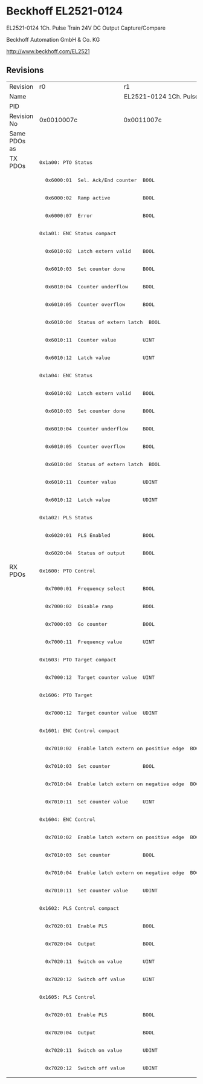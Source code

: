# Beckhoff EL2521-0124

EL2521-0124 1Ch. Pulse Train 24V DC Output Capture/Compare

Beckhoff Automation GmbH & Co. KG

http://www.beckhoff.com/EL2521

## Revisions
<table>
<tr >
<td>Revision</td>
<td><div class="foo">r0</div></td>
<td><div class="foo">r1</div></td>
<td><div class="foo">r2</div></td>
<td><div class="foo">r3</div></td>
<td><div class="foo">r4</div></td>
</tr>
<tr >
<td>Name</td>
<td colspan=5 align="center"><div class="foo">EL2521-0124 1Ch. Pulse Train 24V DC Output Capture/Compare</div></td>
</tr>
<tr >
<td>PID</td>
<td colspan=5 align="center"><div class="foo">0x09d93052</div></td>
</tr>
<tr >
<td>Revision No</td>
<td>0x0010007c</td>
<td>0x0011007c</td>
<td>0x0012007c</td>
<td>0x0013007c</td>
<td>0x0014007c</td>
</tr>
<tr >
<td>Same PDOs as</td>
<td colspan=5 align="center"></td>
</tr>
<tr class="txpdo pdosection">
<td rowspan=23 valign=top>TX PDOs</td>
<td colspan=5 align="left"><pre>0x1a00: PTO Status</pre></td>
<td></td>
</tr>
<tr class="txpdo">
<td colspan=2 align="left"><pre>  0x6000:01  Sel. Ack/End counter  BOOL</pre></td>
<td colspan=3 align="left"><pre>  0x6000:01  Status__Sel. Ack/End counter  BOOL</pre></td>
</tr>
<tr class="txpdo">
<td colspan=2 align="left"><pre>  0x6000:02  Ramp active           BOOL</pre></td>
<td colspan=3 align="left"><pre>  0x6000:02  Status__Ramp active   BOOL</pre></td>
</tr>
<tr class="txpdo">
<td colspan=2 align="left"><pre>  0x6000:07  Error                 BOOL</pre></td>
<td colspan=3 align="left"><pre>  0x6000:07  Status__Error         BOOL</pre></td>
</tr>
<tr class="txpdo pdosection">
<td colspan=5 align="left"><pre>0x1a01: ENC Status compact</pre></td>
</tr>
<tr class="txpdo">
<td colspan=2 align="left"><pre>  0x6010:02  Latch extern valid    BOOL</pre></td>
<td colspan=3 align="left"><pre>  0x6010:02  Status__Latch extern valid  BOOL</pre></td>
</tr>
<tr class="txpdo">
<td colspan=2 align="left"><pre>  0x6010:03  Set counter done      BOOL</pre></td>
<td colspan=3 align="left"><pre>  0x6010:03  Status__Set counter done  BOOL</pre></td>
</tr>
<tr class="txpdo">
<td colspan=2 align="left"><pre>  0x6010:04  Counter underflow     BOOL</pre></td>
<td colspan=3 align="left"><pre>  0x6010:04  Status__Counter underflow  BOOL</pre></td>
</tr>
<tr class="txpdo">
<td colspan=2 align="left"><pre>  0x6010:05  Counter overflow      BOOL</pre></td>
<td colspan=3 align="left"><pre>  0x6010:05  Status__Counter overflow  BOOL</pre></td>
</tr>
<tr class="txpdo">
<td colspan=2 align="left"><pre>  0x6010:0d  Status of extern latch  BOOL</pre></td>
<td colspan=3 align="left"><pre>  0x6010:0d  Status__Status of extern latch  BOOL</pre></td>
</tr>
<tr class="txpdo">
<td colspan=5 align="left"><pre>  0x6010:11  Counter value         UINT</pre></td>
</tr>
<tr class="txpdo">
<td colspan=5 align="left"><pre>  0x6010:12  Latch value           UINT</pre></td>
</tr>
<tr class="txpdo pdosection">
<td colspan=5 align="left"><pre>0x1a04: ENC Status</pre></td>
</tr>
<tr class="txpdo">
<td colspan=2 align="left"><pre>  0x6010:02  Latch extern valid    BOOL</pre></td>
<td colspan=3 align="left"><pre>  0x6010:02  Status__Latch extern valid  BOOL</pre></td>
</tr>
<tr class="txpdo">
<td colspan=2 align="left"><pre>  0x6010:03  Set counter done      BOOL</pre></td>
<td colspan=3 align="left"><pre>  0x6010:03  Status__Set counter done  BOOL</pre></td>
</tr>
<tr class="txpdo">
<td colspan=2 align="left"><pre>  0x6010:04  Counter underflow     BOOL</pre></td>
<td colspan=3 align="left"><pre>  0x6010:04  Status__Counter underflow  BOOL</pre></td>
</tr>
<tr class="txpdo">
<td colspan=2 align="left"><pre>  0x6010:05  Counter overflow      BOOL</pre></td>
<td colspan=3 align="left"><pre>  0x6010:05  Status__Counter overflow  BOOL</pre></td>
</tr>
<tr class="txpdo">
<td colspan=2 align="left"><pre>  0x6010:0d  Status of extern latch  BOOL</pre></td>
<td colspan=3 align="left"><pre>  0x6010:0d  Status__Status of extern latch  BOOL</pre></td>
</tr>
<tr class="txpdo">
<td colspan=5 align="left"><pre>  0x6010:11  Counter value         UDINT</pre></td>
</tr>
<tr class="txpdo">
<td colspan=5 align="left"><pre>  0x6010:12  Latch value           UDINT</pre></td>
</tr>
<tr class="txpdo pdosection">
<td colspan=5 align="left"><pre>0x1a02: PLS Status</pre></td>
</tr>
<tr class="txpdo">
<td colspan=2 align="left"><pre>  0x6020:01  PLS Enabled           BOOL</pre></td>
<td colspan=3 align="left"><pre>  0x6020:01  Status__PLS Enabled   BOOL</pre></td>
</tr>
<tr class="txpdo">
<td colspan=2 align="left"><pre>  0x6020:04  Status of output      BOOL</pre></td>
<td colspan=3 align="left"><pre>  0x6020:04  Status__Status of output  BOOL</pre></td>
</tr>
<tr class="rxpdo pdosection">
<td rowspan=29 valign=top>RX PDOs</td>
<td colspan=5 align="left"><pre>0x1600: PTO Control</pre></td>
<td></td>
</tr>
<tr class="rxpdo">
<td colspan=2 align="left"><pre>  0x7000:01  Frequency select      BOOL</pre></td>
<td colspan=3 align="left"><pre>  0x7000:01  Control__Frequency select  BOOL</pre></td>
</tr>
<tr class="rxpdo">
<td colspan=2 align="left"><pre>  0x7000:02  Disable ramp          BOOL</pre></td>
<td colspan=3 align="left"><pre>  0x7000:02  Control__Disable ramp  BOOL</pre></td>
</tr>
<tr class="rxpdo">
<td colspan=2 align="left"><pre>  0x7000:03  Go counter            BOOL</pre></td>
<td colspan=3 align="left"><pre>  0x7000:03  Control__Go counter   BOOL</pre></td>
</tr>
<tr class="rxpdo">
<td colspan=5 align="left"><pre>  0x7000:11  Frequency value       UINT</pre></td>
</tr>
<tr class="rxpdo pdosection">
<td colspan=5 align="left"><pre>0x1603: PTO Target compact</pre></td>
</tr>
<tr class="rxpdo">
<td colspan=5 align="left"><pre>  0x7000:12  Target counter value  UINT</pre></td>
</tr>
<tr class="rxpdo pdosection">
<td colspan=5 align="left"><pre>0x1606: PTO Target</pre></td>
</tr>
<tr class="rxpdo">
<td colspan=5 align="left"><pre>  0x7000:12  Target counter value  UDINT</pre></td>
</tr>
<tr class="rxpdo pdosection">
<td colspan=5 align="left"><pre>0x1601: ENC Control compact</pre></td>
</tr>
<tr class="rxpdo">
<td colspan=2 align="left"><pre>  0x7010:02  Enable latch extern on positive edge  BOOL</pre></td>
<td colspan=3 align="left"><pre>  0x7010:02  Control__Enable latch extern on positive edge  BOOL</pre></td>
</tr>
<tr class="rxpdo">
<td colspan=2 align="left"><pre>  0x7010:03  Set counter           BOOL</pre></td>
<td colspan=3 align="left"><pre>  0x7010:03  Control__Set counter  BOOL</pre></td>
</tr>
<tr class="rxpdo">
<td colspan=2 align="left"><pre>  0x7010:04  Enable latch extern on negative edge  BOOL</pre></td>
<td colspan=3 align="left"><pre>  0x7010:04  Control__Enable latch extern on negative edge  BOOL</pre></td>
</tr>
<tr class="rxpdo">
<td colspan=5 align="left"><pre>  0x7010:11  Set counter value     UINT</pre></td>
</tr>
<tr class="rxpdo pdosection">
<td colspan=5 align="left"><pre>0x1604: ENC Control</pre></td>
</tr>
<tr class="rxpdo">
<td colspan=2 align="left"><pre>  0x7010:02  Enable latch extern on positive edge  BOOL</pre></td>
<td colspan=3 align="left"><pre>  0x7010:02  Control__Enable latch extern on positive edge  BOOL</pre></td>
</tr>
<tr class="rxpdo">
<td colspan=2 align="left"><pre>  0x7010:03  Set counter           BOOL</pre></td>
<td colspan=3 align="left"><pre>  0x7010:03  Control__Set counter  BOOL</pre></td>
</tr>
<tr class="rxpdo">
<td colspan=2 align="left"><pre>  0x7010:04  Enable latch extern on negative edge  BOOL</pre></td>
<td colspan=3 align="left"><pre>  0x7010:04  Control__Enable latch extern on negative edge  BOOL</pre></td>
</tr>
<tr class="rxpdo">
<td colspan=5 align="left"><pre>  0x7010:11  Set counter value     UDINT</pre></td>
</tr>
<tr class="rxpdo pdosection">
<td colspan=5 align="left"><pre>0x1602: PLS Control compact</pre></td>
</tr>
<tr class="rxpdo">
<td colspan=2 align="left"><pre>  0x7020:01  Enable PLS            BOOL</pre></td>
<td colspan=3 align="left"><pre>  0x7020:01  Control__Enable PLS   BOOL</pre></td>
</tr>
<tr class="rxpdo">
<td colspan=2 align="left"><pre>  0x7020:04  Output                BOOL</pre></td>
<td colspan=3 align="left"><pre>  0x7020:04  Control__Output       BOOL</pre></td>
</tr>
<tr class="rxpdo">
<td colspan=5 align="left"><pre>  0x7020:11  Switch on value       UINT</pre></td>
</tr>
<tr class="rxpdo">
<td colspan=5 align="left"><pre>  0x7020:12  Switch off value      UINT</pre></td>
</tr>
<tr class="rxpdo pdosection">
<td colspan=5 align="left"><pre>0x1605: PLS Control</pre></td>
</tr>
<tr class="rxpdo">
<td colspan=2 align="left"><pre>  0x7020:01  Enable PLS            BOOL</pre></td>
<td colspan=3 align="left"><pre>  0x7020:01  Control__Enable PLS   BOOL</pre></td>
</tr>
<tr class="rxpdo">
<td colspan=2 align="left"><pre>  0x7020:04  Output                BOOL</pre></td>
<td colspan=3 align="left"><pre>  0x7020:04  Control__Output       BOOL</pre></td>
</tr>
<tr class="rxpdo">
<td colspan=5 align="left"><pre>  0x7020:11  Switch on value       UDINT</pre></td>
</tr>
<tr class="rxpdo">
<td colspan=5 align="left"><pre>  0x7020:12  Switch off value      UDINT</pre></td>
</tr>
</table>
